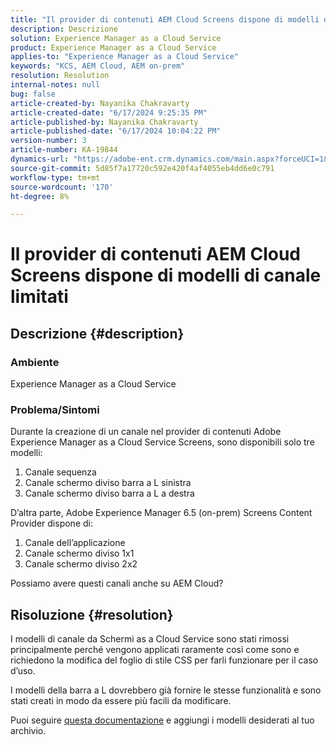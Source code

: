 ```yaml
---
title: "Il provider di contenuti AEM Cloud Screens dispone di modelli di canale limitati"
description: Descrizione
solution: Experience Manager as a Cloud Service
product: Experience Manager as a Cloud Service
applies-to: "Experience Manager as a Cloud Service"
keywords: "KCS, AEM Cloud, AEM on-prem"
resolution: Resolution
internal-notes: null
bug: false
article-created-by: Nayanika Chakravarty
article-created-date: "6/17/2024 9:25:35 PM"
article-published-by: Nayanika Chakravarty
article-published-date: "6/17/2024 10:04:22 PM"
version-number: 3
article-number: KA-19844
dynamics-url: "https://adobe-ent.crm.dynamics.com/main.aspx?forceUCI=1&pagetype=entityrecord&etn=knowledgearticle&id=dabdf11d-f02c-ef11-840b-0022480a40c2"
source-git-commit: 5d85f7a17720c592e420f4af4055eb4dd6e0c791
workflow-type: tm+mt
source-wordcount: '170'
ht-degree: 8%

---
```


# Il provider di contenuti AEM Cloud Screens dispone di modelli di canale limitati

## Descrizione {#description}


### <b>Ambiente</b>

Experience Manager as a Cloud Service

### <b>Problema/Sintomi</b>

Durante la creazione di un canale nel provider di contenuti Adobe Experience Manager as a Cloud Service Screens, sono disponibili solo tre modelli:

1. Canale sequenza
2. Canale schermo diviso barra a L sinistra
3. Canale schermo diviso barra a L a destra




D’altra parte, Adobe Experience Manager 6.5 (on-prem) Screens Content Provider dispone di:

1. Canale dell’applicazione
2. Canale schermo diviso 1x1
3. Canale schermo diviso 2x2


Possiamo avere questi canali anche su AEM Cloud?


## Risoluzione {#resolution}


I modelli di canale da Schermi as a Cloud Service sono stati rimossi principalmente perché vengono applicati raramente così come sono e richiedono la modifica del foglio di stile CSS per farli funzionare per il caso d’uso.

I modelli della barra a L dovrebbero già fornire le stesse funzionalità e sono stati creati in modo da essere più facili da modificare.

Puoi seguire [questa documentazione](https://experienceleague.adobe.com/en/docs/experience-manager-screens/user-guide/developing/creating-custom-templates-multizone-layouts) e aggiungi i modelli desiderati al tuo archivio.

